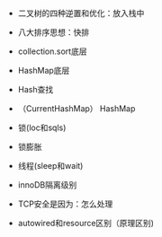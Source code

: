 + 二叉树的四种逆置和优化：放入栈中
+ 八大排序思想：快排
+ collection.sort底层
+ HashMap底层
+ Hash查找
+ （CurrentHashMap） HashMap
+ 锁(loc和sqls)
+ 锁膨胀
+ 线程(sleep和wait)


+ innoDB隔离级别
+ TCP安全是因为：怎么处理
+ autowired和resource区别（原理区别)